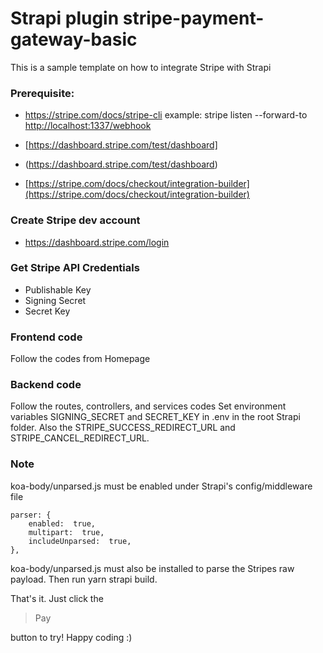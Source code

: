 
# Strapi plugin stripe-payment-gateway-basic

This is a sample template on how to integrate Stripe with Strapi

### Prerequisite:

 - https://stripe.com/docs/stripe-cli example: stripe listen
   --forward-to [http://localhost:1337/webhook](http://localhost:1337/webhook)
 
 - [https://dashboard.stripe.com/test/dashboard]
 - (https://dashboard.stripe.com/test/dashboard)
  

 -  [https://stripe.com/docs/checkout/integration-builder](https://stripe.com/docs/checkout/integration-builder)

### Create Stripe dev account 

 - https://dashboard.stripe.com/login

### Get Stripe API Credentials

 - Publishable Key
 - Signing Secret 
 - Secret Key

### Frontend code
Follow the codes from Homepage

### Backend code
Follow the routes, controllers, and services codes
Set environment variables SIGNING_SECRET and SECRET_KEY in .env in the root Strapi folder.
Also the STRIPE_SUCCESS_REDIRECT_URL and STRIPE_CANCEL_REDIRECT_URL.

### Note
koa-body/unparsed.js must be enabled under Strapi's config/middleware file

    parser: {
	    enabled:  true,
	    multipart:  true,
	    includeUnparsed:  true,
    },

koa-body/unparsed.js must also be installed to parse the Stripes raw  payload.
Then run yarn strapi build.

That's it. Just click the 

> Pay

 button to try! Happy coding :)
